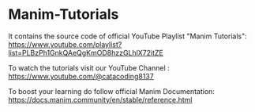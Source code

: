 # Manim-Tutorials
It contains the source code of official YouTube Playlist "Manim Tutorials": https://www.youtube.com/playlist?list=PLBzPh1GnkQAeQgKmOD8hzzGLhlX72itZE


To watch the tutorials visit our YouTube Channel : https://www.youtube.com/@catacoding8137

To boost your learning do follow official Manim Documentation: https://docs.manim.community/en/stable/reference.html
